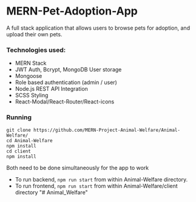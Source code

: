 # MERN-Pet-Adoption-App
A full stack application that allows users to browse pets for adoption, and upload their own pets.
### Technologies used:
- MERN Stack
- JWT Auth, Bcrypt, MongoDB User storage
- Mongoose
- Role based authentication (admin / user)
- Node.js REST API Integration
- SCSS Styling
- React-Modal/React-Router/React-icons

### Running
```console
git clone https://github.com/MERN-Project-Animal-Welfare/Animal-Welfare/
cd Animal-Welfare
npm install
cd client
npm install
```

Both need to be done simultaneously for the app to work
- To run backend, `npm run start` from within Animal-Welfare directory.
- To run frontend, `npm run start` from within Animal-Welfare/client directory
"# Animal_Welfare" 
